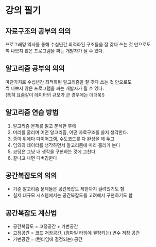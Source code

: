 # 강의 필기
## 자료구조의 공부의 의의
프로그래밍 역사를 통해 수십년간 최적화된 구조들을 잘 갖다 쓰는 것 만으로도  
썩 나쁘지 않은 프로그램을 짜는 개발자가 될 수 있다.

## 알고리즘 공부의 의의
마찬가지로 수십년간 최적화된 알고리즘을 잘 갖다 쓰는 것 만으로도  
썩 나쁘지 않은 프로그램을 짜는 개발자가 될 수 있다.  
(특히 요즘같이 데이터의 규모가 큰 경우에는 더더욱!)

## 알고리즘 연습 방법
1. 알고리즘 문제를 읽고 분석한 후에
2. 머리를 굴리며 어떤 알고리즘, 어떤 자료구조를 쓸지 생각한다.
3. 종이 위에다 다이어그램, 수도코드를 다 완성을 해 두고
4. 임의의 데이터를 생각하면서 알고리즘에 따라 흘러가 본다
5. 코딩은 그냥 내 생각을 구현하는 것에 그친다
6. 끝나고 나면 디버깅한다

## 공간복잡도의 의의
- 기존 알고리즘 문제들은 공간복잡도 제한까지 걸려있기도 함
- 실제 대규모 시스템에서는 공간복잡도를 고려해서 구현하기도 함

## 공간복잡도 계산법
- 공간복잡도 = 고정공간 + 가변공간
- 고정공간 = 코드 저장공간, (컴파일 타임에 결정되는) 변수 저장 공간
- 가변공간 = (런타임에 결정되는) 공간